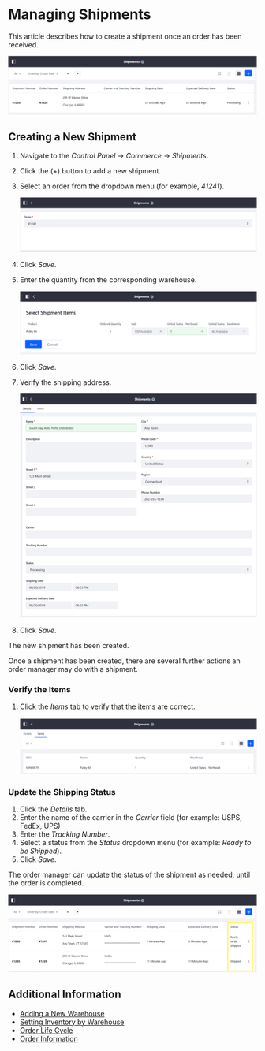 # Managing Shipments

This article describes how to create a shipment once an order has been received.

![Shipments](./images/01.png)

## Creating a New Shipment

1. Navigate to the _Control Panel_ → _Commerce_ → _Shipments_.
1. Click the (+) button to add a new shipment.
1. Select an order from the dropdown menu (for example, _41241_).

    ![Select an Order](./images/02.png)

1. Click _Save_.
1. Enter the quantity from the corresponding warehouse.

    ![Entering Quantity from US NE Warehouse](./images/03.png)

1. Click _Save_.
1. Verify the shipping address.

    ![Verify Shipping Address](./images/04.png)

1. Click _Save_.

The new shipment has been created.

Once a shipment has been created, there are several further actions an order manager may do with a shipment.

### Verify the Items

1. Click the _Items_ tab to verify that the items are correct.

    ![Verify Items](./images/05.png)

### Update the Shipping Status

1. Click the _Details_ tab.
1. Enter the name of the carrier in the _Carrier_ field (for example: USPS, FedEx, UPS)
1. Enter the _Tracking Number_.
1. Select a status from the _Status_ dropdown menu (for example: _Ready to be Shipped_).
1. Click _Save_.

The order manager can update the status of the shipment as needed, until the order is completed.

![Shipped Items](./images/06.png)

## Additional Information

* [Adding a New Warehouse](../../../../catalog/managing-inventory/adding-a-new-warehouse/README.md)
* [Setting Inventory by Warehouse](../../../../catalog/managing-inventory/setting-inventory-by-warehouse/README.md)
* [Order Life Cycle](../../order-life-cycle/README.md)
* [Order Information](../../order-information/README.md)
